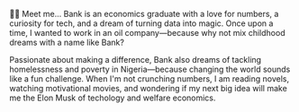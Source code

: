 👩‍💻 Meet me... Bank is an economics graduate with a love for numbers, a curiosity for tech, and a dream of turning data into magic. Once upon a time, I wanted to work in an oil company—because why not mix childhood dreams with a name like Bank?

Passionate about making a difference, Bank also dreams of tackling homelessness and poverty in Nigeria—because changing the world sounds like a fun challenge. When I'm not crunching numbers, I am reading novels, watching motivational movies, and wondering if my next big idea will make me the Elon Musk of techology and welfare economics.
